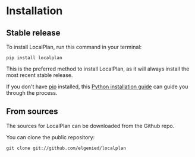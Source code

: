# Installation

## Stable release

To install LocalPlan, run this command in your terminal:

```
pip install localplan
```

This is the preferred method to install LocalPlan, as it will always install the most recent stable release.

If you don't have [pip](https://pip.pypa.io) installed, this [Python installation guide](http://docs.python-guide.org/en/latest/starting/installation/) can guide you through the process.

## From sources

The sources for LocalPlan can be downloaded from the Github repo.

You can clone the public repository:

```
git clone git://github.com/elgenied/localplan
```
